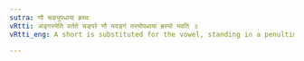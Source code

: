 ```yaml
---
sutra: णौ चङ्युपधाया ह्रस्वः
vRtti: अङ्गस्येति वर्तते चङ्परे णौ यदङ्गं तस्योपधाया ह्रस्यो भवति ॥
vRtti_eng: A short is substituted for the vowel, standing in a penultimate position, in the Causative stem, when the affix चङ् (sign of the Reduplicate Aorist of the Causatives) follows.

---
```

